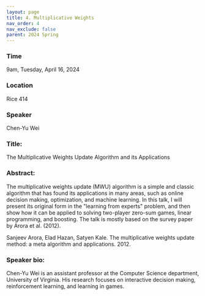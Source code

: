 ```yaml
---
layout: page
title: 4. Multiplicative Weights
nav_order: 4
nav_exclude: false
parent: 2024 Spring
---
```


### Time
9am, Tuesday, April 16, 2024

### Location
Rice 414

### Speaker
Chen-Yu Wei

### Title:
The Multiplicative Weights Update Algorithm and its Applications

### Abstract:
The multiplicative weights update (MWU) algorithm is a simple and classic algorithm that has found its applications in many areas, such as online decision making, optimization, and machine learning.  In this talk, I will present its original form in the "learning from experts" problem, and then show how it can be applied to solving two-player zero-sum games, linear programming, and boosting. The talk is mostly based on the survey paper by Arora et al. (2012). 

Sanjeev Arora, Elad Hazan, Satyen Kale.  The multiplicative weights update method: a meta algorithm and applications. 2012. 

### Speaker bio:
Chen-Yu Wei is an assistant professor at the Computer Science department, University of Virginia.  His research focuses on interactive decision making, reinforcement learning, and learning in games. 